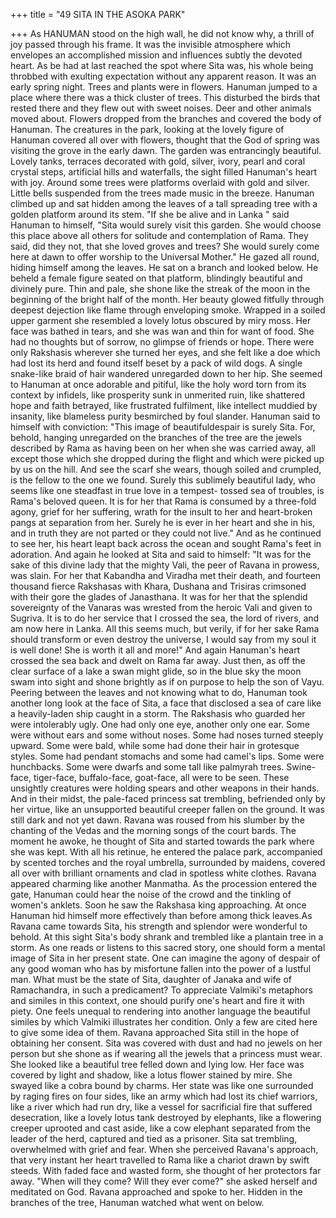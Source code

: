 +++
title = "49 SITA IN THE ASOKA PARK"

+++
As HANUMAN stood on the high
wall, he did not know why, a thrill of joy
passed through his frame. It was the
invisible atmosphere which envelopes an
accomplished mission and influences
subtly the devoted heart. As be had at last
reached the spot where Sita was, his
whole being throbbed with exulting
expectation without any apparent reason.
It was an early spring night. Trees and
plants were in flowers. Hanuman jumped
to a place where there was a thick cluster
of trees. This disturbed the birds that
rested there and they flew out with sweet
noises. Deer and other animals moved
about. Flowers dropped from the branches
and covered the body of Hanuman.
The creatures in the park, looking at
the lovely figure of Hanuman covered all
over with flowers, thought that the God of
spring was visiting the grove in the early
dawn.
The garden was entrancingly beautiful.
Lovely tanks, terraces decorated with
gold, silver, ivory, pearl and coral crystal
steps, artificial hills and waterfalls, the
sight filled Hanuman's heart with joy.
Around some trees were platforms
overlaid with gold and silver. Little bells
suspended from the trees made music in
the breeze.
Hanuman climbed up and sat hidden
among the leaves of a tall spreading tree
with a golden platform around its stem. "If
she be alive and in Lanka " said Hanuman
to himself, "Sita would surely visit this
garden. She would choose this place
above all others for solitude and
contemplation of Rama. They said, did
they not, that she loved groves and trees?
She would surely come here at dawn to
offer worship to the Universal Mother."
He gazed all round, hiding himself
among the leaves. He sat on a branch and
looked below. He beheld a female figure
seated on that platform, blindingly
beautiful and divinely pure.
Thin and pale, she shone like the streak
of the moon in the beginning of the bright
half of the month. Her beauty glowed
fitfully through deepest dejection like
flame
through
enveloping
smoke.
Wrapped in a soiled upper garment she
resembled a lovely lotus obscured by miry
moss. Her face was bathed in tears, and
she was wan and thin for want of food.
She had no thoughts but of sorrow, no
glimpse of friends or hope. There were
only Rakshasis wherever she turned her
eyes, and she felt like a doe which had
lost its herd and found itself beset by a
pack of wild dogs.
A single snake-like braid of hair
wandered unregarded down to her hip.
She seemed to Hanuman at once adorable
and pitiful, like the holy word torn from
its context by infidels, like prosperity sunk
in unmerited ruin, like shattered hope and
faith betrayed, like frustrated fulfilment,
like intellect muddied by insanity, like
blameless purity besmirched by foul
slander.
Hanuman said to himself with
conviction: "This image of beautifuldespair is surely Sita. For, behold,
hanging unregarded on the branches of the
tree are the jewels described by Rama as
having been on her when she was carried
away, all except those which she dropped
during the flight and which were picked
up by us on the hill. And see the scarf she
wears, though soiled and crumpled, is the
fellow to the one we found. Surely this
sublimely beautiful lady, who seems like
one steadfast in true love in a tempest-
tossed sea of troubles, is Rama's beloved
queen. It is for her that Rama is consumed
by a three-fold agony, grief for her
suffering, wrath for the insult to her and
heart-broken pangs at separation from her.
Surely he is ever in her heart and she in
his, and in truth they are not parted or they
could not live."
And as he continued to see her, his
heart leapt back across the ocean and
sought Rama's feet in adoration. And
again he looked at Sita and said to
himself: "It was for the sake of this divine
lady that the mighty Vali, the peer of
Ravana in prowess, was slain. For her that
Kabandha and Viradha met their death,
and fourteen thousand fierce Rakshasas
with Khara, Dushana and Trisiras
crimsoned with their gore the glades of
Janasthana. It was for her that the splendid
sovereignty of the Vanaras was wrested
from the heroic Vali and given to Sugriva.
It is to do her service that I crossed the
sea, the lord of rivers, and am now here in
Lanka. All this seems much, but verily, if
for her sake Rama should transform or
even destroy the universe, I would say
from my soul it is well done! She is worth
it all and more!"
And again Hanuman's heart crossed the
sea back and dwelt on Rama far away.
Just then, as off the clear surface of a
lake a swan might glide, so in the blue sky
the moon swam into sight and shone
brightly as if on purpose to help the son of
Vayu.
Peering between the leaves and not
knowing what to do, Hanuman took
another long look at the face of Sita, a
face that disclosed a sea of care like a
heavily-laden ship caught in a storm. The
Rakshasis who guarded her were
intolerably ugly. One had only one eye,
another only one ear. Some were without
ears and some without noses. Some had
noses turned steeply upward. Some were
bald, while some had done their hair in
grotesque styles.
Some had pendant stomachs and some
had camel's lips. Some were hunchbacks.
Some were dwarfs and some tall like
palmyrah trees. Swine-face, tiger-face,
buffalo-face, goat-face, all were to be
seen. These unsightly creatures were
holding spears and other weapons in their
hands.
And in their midst, the pale-faced
princess sat trembling, befriended only by
her virtue, like an unsupported beautiful
creeper fallen on the ground.
It was still dark and not yet dawn.
Ravana was roused from his slumber by
the chanting of the Vedas and the morning
songs of the court bards. The moment he
awoke, he thought of Sita and started
towards the park where she was kept.
With all his retinue, he entered the
palace park, accompanied by scented
torches
and
the
royal
umbrella,
surrounded by maidens, covered all over
with brilliant ornaments and clad in
spotless white clothes. Ravana appeared
charming like another Manmatha.
As the procession entered the gate,
Hanuman could hear the noise of the
crowd and the tinkling of women's
anklets. Soon he saw the Rakshasa king
approaching. At once Hanuman hid
himself more effectively than before
among thick leaves.As Ravana came towards Sita, his
strength and splendor were wonderful to
behold. At this sight Sita's body shrank
and trembled like a plantain tree in a
storm.
As one reads or listens to this sacred
story, one should form a mental image of
Sita in her present state. One can imagine
the agony of despair of any good woman
who has by misfortune fallen into the
power of a lustful man. What must be the
state of Sita, daughter of Janaka and wife
of Ramachandra, in such a predicament?
To appreciate Valmiki's metaphors and
similes in this context, one should purify
one's heart and fire it with piety.
One feels unequal to rendering into
another language the beautiful similes by
which Valmiki illustrates her condition.
Only a few are cited here to give some
idea of them.
Ravana approached Sita still in the
hope of obtaining her consent. Sita was
covered with dust and had no jewels on
her person but she shone as if wearing all
the jewels that a princess must wear. She
looked like a beautiful tree felled down
and lying low.
Her face was covered by light and
shadow, like a lotus flower stained by
mire. She swayed like a cobra bound by
charms. Her state was like one surrounded
by raging fires on four sides, like an army
which had lost its chief warriors, like a
river which had run dry, like a vessel for
sacrificial fire that suffered desecration,
like a lovely lotus tank destroyed by
elephants, like a flowering creeper
uprooted and cast aside, like a cow
elephant separated from the leader of the
herd, captured and tied as a prisoner.
Sita sat trembling, overwhelmed with
grief and fear. When she perceived
Ravana's approach, that very instant her
heart travelled to Rama like a chariot
drawn by swift steeds. With faded face
and wasted form, she thought of her
protectors far away. "When will they
come? Will they ever come?" she asked
herself and meditated on God.
Ravana approached and spoke to her.
Hidden in the branches of the tree,
Hanuman watched what went on below.